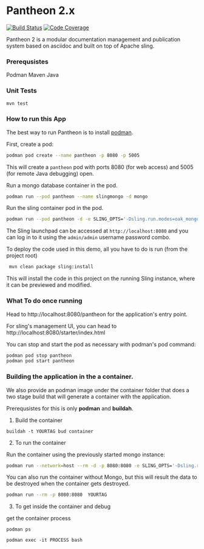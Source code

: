 # Pantheon 2.x

[![Build Status](https://travis-ci.org/redhataccess/pantheon.png)](https://travis-ci.org/redhataccess/pantheon)
[![Code Coverage](https://codecov.io/gh/redhataccess/pantheon/branch/master/graph/badge.svg)](https://codecov.io/github/redhataccess/pantheon?branch=master)

Pantheon 2 is a modular documentation management and publication system based on asciidoc
and built on top of Apache sling.

### Prerequsistes
Podman
Maven
Java

### Unit Tests

```sh
mvn test
```

### How to run this App

The best way to run Pantheon is to install [podman](https://podman.io).

First, create a pod:

```sh
podman pod create --name pantheon -p 8080 -p 5005
```

This will create a `pantheon` pod with ports 8080 (for web access) and 5005 (for
remote Java debugging) open.

Run a mongo database container in the pod.

```sh
podman run --pod pantheon --name slingmongo -d mongo
```

Run the sling container pod in the pod.

```sh
podman run --pod pantheon -d -e SLING_OPTS='-Dsling.run.modes=oak_mongo -Doak.mongo.uri=mongodb://localhost:27017' --name sling apache/sling
```

The Sling launchpad can be accessed at `http://localhost:8080` and you can log in to
it using the `admin/admin` username password combo.

To deploy the code used in this demo, all you have to do is run (from the project root)

```sh
 mvn clean package sling:install
```

This will install the code in this project on the running Sling instance, where it can
be previewed and modified.

### What To do once running

Head to http://localhost:8080/pantheon for the application's entry point.

For sling's management UI, you can head to http://localhost:8080/starter/index.html

You can stop and start the pod as necessary with podman's pod command:

```sh
podman pod stop pantheon
podman pod start pantheon
```

### Building the application in the a container.

We also provide an podman image under the container folder that does a two stage build that will generate a container with the application.

Prerequsistes for this is only **podman** and **buildah**.

1. Build the container

```
buildah -t YOURTAG bud container
```

2. To run the container


Run the container using the previously started mongo instance:
```sh
podman run --network=host --rm -d -p 8080:8080 -e SLING_OPTS='-Dsling.run.modes=oak_mongo -Doak.mongo.uri=mongodb://localhost:27017 -Dsling.fileinstall.dir=/install' YOURTAG
```

You can also run the container without Mongo, but this will result the data to be destroyed when the container gets destroyed.
```sh
podman run --rm -p 8080:8080  YOURTAG
```

3. To get inside the container and debug

get the container process
```
podman ps
```

```
podman exec -it PROCESS bash
```
